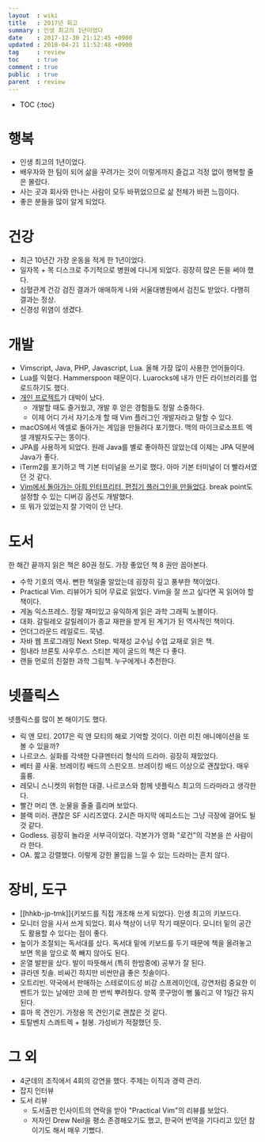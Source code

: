 ```yaml
---
layout  : wiki
title   : 2017년 회고
summary : 인생 최고의 1년이었다
date    : 2017-12-30 21:12:45 +0900
updated : 2018-04-21 11:52:48 +0900
tag     : review
toc     : true
comment : true
public  : true
parent  : review
---
```

* TOC
{:toc}

# 행복

* 인생 최고의 1년이었다.
* 배우자와 한 팀이 되어 삶을 꾸려가는 것이 이렇게까지 즐겁고 걱정 없이 행복할 줄은 몰랐다.
* 사는 곳과 회사와 만나는 사람이 모두 바뀌었으므로 삶 전체가 바뀐 느낌이다.
* 좋은 분들을 많이 알게 되었다.

# 건강

* 최근 10년간 가장 운동을 적게 한 1년이었다.
* 일자목 + 목 디스크로 주기적으로 병원에 다니게 되었다. 굉장히 많은 돈을 써야 했다.
* 심혈관계 건강 검진 결과가 애매하게 나와 서울대병원에서 검진도 받았다. 다행히 결과는 정상.
* 신경성 위염이 생겼다.

# 개발

* Vimscript, Java, PHP, Javascript, Lua. 올해 가장 많이 사용한 언어들이다.
* Lua를 익혔다. Hammerspoon 때문이다. Luarocks에 내가 만든 라이브러리를 업로드하기도 했다.
* [개인 프로젝트](https://github.com/johngrib/vim-game-code-break)가 대박이 났다.
    * 개발할 때도 즐거웠고, 개발 후 얻은 경험들도 정말 소중하다.
    * 이제 어디 가서 자기소개 할 때 Vim 플러그인 개발자라고 말할 수 있다.
* macOS에서 엑셀로 돌아가는 게임을 만들려다 포기했다. 맥의 마이크로소프트 엑셀 개발자도구는 똥이다.
* JPA를 사용하게 되었다. 원래 Java를 별로 좋아하진 않았는데 이제는 JPA 덕분에 Java가 좋다.
* iTerm2를 포기하고 맥 기본 터미널을 쓰기로 했다. 아마 기본 터미널이 더 빨라서였던 것 같다.
* [Vim에서 돌아가는 아희 인터프리터, 편집기 플러그인을 만들었다](https://github.com/johngrib/vim-aheui). break point도 설정할 수 있는 디버깅 옵션도 개발했다.
* 또 뭐가 있었는지 잘 기억이 안 난다.

# 도서

한 해간 끝까지 읽은 책은 80권 정도. 가장 좋았던 책 8 권만 꼽아본다.

* 수학 기호의 역사. 뻔한 책일줄 알았는데 굉장히 깊고 풍부한 책이었다.
* Practical Vim. 리뷰어가 되어 무료로 읽었다. Vim을 잘 쓰고 싶다면 꼭 읽어야 할 책이다.
* 게놈 익스프레스. 정말 재미있고 유익하게 읽은 과학 그래픽 노블이다.
* 대화. 갈릴레오 갈릴레이가 종교 재판을 받게 된 계기가 된 역사적인 책이다.
* 언더그라운드 레일로드. 묵념.
* 자바 웹 프로그래밍 Next Step. 박재성 교수님 수업 교재로 읽은 책.
* 힘내라 브론토 사우루스. 스티븐 제이 굴드의 책은 다 좋다.
* 랜들 먼로의 친절한 과학 그림책. 누구에게나 추천한다.

# 넷플릭스

넷플릭스를 많이 본 해이기도 했다.

* 릭 앤 모티. 2017은 릭 앤 모티의 해로 기억할 것이다. 이런 미친 애니메이션을 또 볼 수 있을까?
* 나르코스. 실화를 각색한 다큐멘터리 형식의 드라마. 굉장히 재밌었다.
* 베터 콜 사울. 브레이킹 배드의 스핀오프. 브레이킹 배드 이상으로 괜찮았다. 매우 훌륭.
* 레모니 스니켓의 위험한 대결. 나르코스와 함께 넷플릭스 최고의 드라마라고 생각한다.
* 빨간 머리 앤. 눈물을 줄줄 흘리며 보았다.
* 블랙 미러. 괜찮은 SF 시리즈였다. 2시즌 마지막 에피소드는 그냥 극장에 걸어도 될 것 같다.
* Godless. 굉장히 놀라운 서부극이었다. 각본가가 영화 "로건"의 각본을 쓴 사람이라 한다.
* OA. 짧고 강렬했다. 이렇게 강한 몰입을 느낄 수 있는 드라마는 흔치 않다.

# 장비, 도구

* [[hhkb-jp-tmk]]{키보드를 직접 개조해 쓰게 되었다}. 인생 최고의 키보드다.
* 모니터 암을 사서 쓰게 되었다. 회사 책상이 너무 작기 때문이다. 모니터 밑의 공간도 활용할 수 있다는 점이 좋다.
* 높이가 조절되는 독서대를 샀다. 독서대 밑에 키보드를 두기 때문에 책을 올려놓고 보면 목을 앞으로 쭉 빼지 않아도 된다.
* 온열 발판을 샀다. 발이 따뜻해서 (특히 한밤중에) 공부가 잘 된다.
* 큐라덴 칫솔. 비싸긴 하지만 비싼만큼 좋은 칫솔이다.
* 오트리빈. 약국에서 판매하는 스테로이드성 비강 스프레이인데, 강연처럼 중요한 이벤트가 있는 날에만 코에 한 번씩 뿌려줬다. 양쪽 콧구멍이 뻥 뚫리고 약 1일간 유지된다.
* 휴마 목 견인기. 가정용 목 견인기로 괜찮은 것 같다.
* 토탈벤치 스콰트렉 + 철봉. 가성비가 적절했던 듯.

# 그 외

* 4군데의 조직에서 4회의 강연을 했다. 주제는 이직과 경력 관리.
* 잡지 인터뷰
* 도서 리뷰
    * 도서출판 인사이트의 연락을 받아 "Practical Vim"의 리뷰를 보았다.
    * 저자인 Drew Neil을 평소 존경해오기도 했고, 한국어 번역을 기다리고 있던 참이기도 해서 매우 기뻤다.


